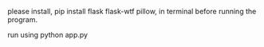 please install, pip install flask flask-wtf pillow, in terminal before running the program.


run using python app.py

